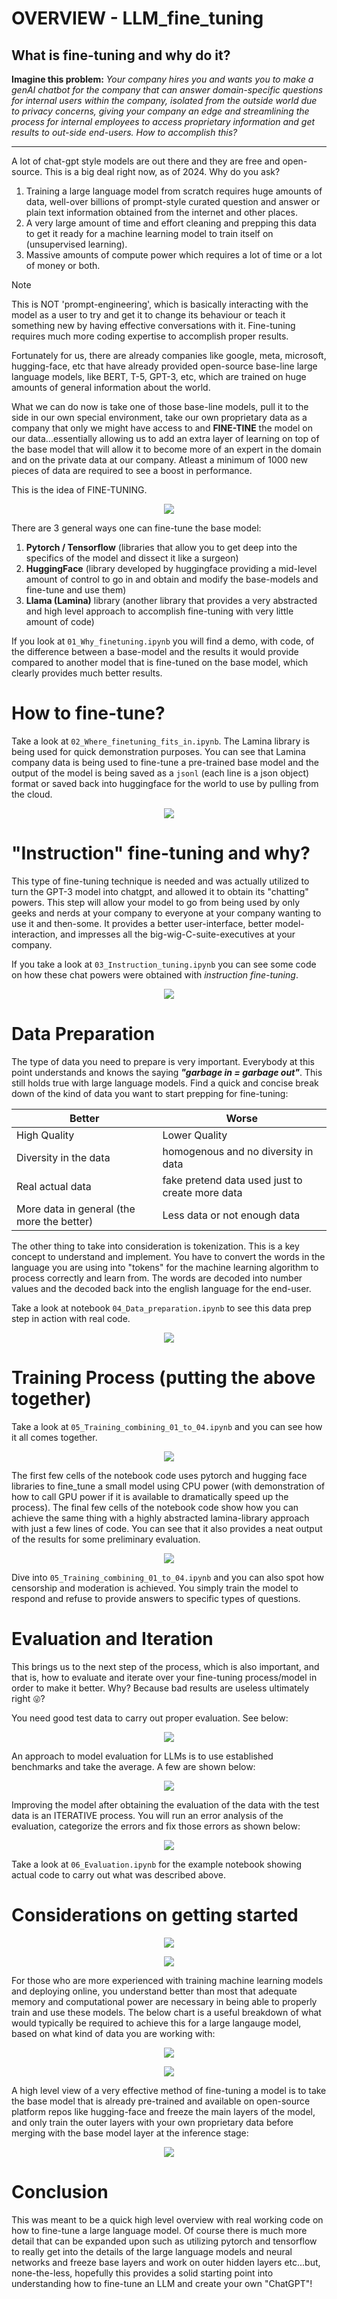 # OVERVIEW - LLM_fine_tuning
## What is fine-tuning and why do it?
**Imagine this problem:** *Your company hires you and wants you to make a genAI chatbot for the company that can answer domain-specific questions for internal users within the company, isolated from the outside world due to privacy concerns, giving your company an edge and streamlining the process for internal employees to access proprietary information and get results to out-side end-users. How to accomplish this?*

---

A lot of chat-gpt style models are out there and they are free and open-source. This is a big deal right now, as of 2024. Why do you ask?
1. Training a large language model from scratch requires huge amounts of data, well-over billions of prompt-style curated question and answer or plain text information obtained from the internet and other places.
2. A very large amount of time and effort cleaning and prepping this data to get it ready for a machine learning model to train itself on (unsupervised learning).
3. Massive amounts of compute power which requires a lot of time or a lot of money or both.

> [!NOTE]
> This is NOT 'prompt-engineering', which is basically interacting with the model as a user to try and get it to change its behaviour or teach it something new by having effective conversations with it. Fine-tuning requires much more coding expertise to accomplish proper results.

Fortunately for us, there are already companies like google, meta, microsoft, hugging-face, etc that have already provided open-source base-line large language models, like BERT, T-5, GPT-3, etc, which are trained on huge amounts of general information about the world.  

What we can do now is take one of those base-line models, pull it to the side in our own special environment, take our own proprietary data as a company that only we might have access to and **FINE-TINE** the model on our data...essentially allowing us to add an extra layer of learning on top of the base model that will allow it to become more of an expert in the domain and on the private data at our company. Atleast a minimum of 1000 new pieces of data are required to see a boost in performance.

This is the idea of FINE-TUNING. 

<p align="center"><img src="https://github.com/thatwonguy/LLM_fine_tuning/assets/78534460/71634619-b190-49f6-8434-85482e74243d"></p>

There are 3 general ways one can fine-tune the base model:
1. **Pytorch / Tensorflow** (libraries that allow you to get deep into the specifics of the model and dissect it like a surgeon)
2. **HuggingFace** (library developed by huggingface providing a mid-level amount of control to go in and obtain and modify the base-models and fine-tune and use them)
3. **Llama (Lamina)** library (another library that provides a very abstracted and high level approach to accomplish fine-tuning with very little amount of code)

If you look at `01_Why_finetuning.ipynb` you will find a demo, with code, of the difference between a base-model and the results it would provide compared to another model that is fine-tuned on the base model, which clearly provides much better results.

# How to fine-tune?
Take a look at  `02_Where_finetuning_fits_in.ipynb`. The Lamina library is being used for quick demonstration purposes. You can see that Lamina company data is being used to fine-tune a pre-trained base model and the output of the model is being saved as a `jsonl` (each line is a json object) format or saved back into huggingface for the world to use by pulling from the cloud.

<p align = "center"><img src="https://github.com/thatwonguy/LLM_fine_tuning/assets/78534460/fff2a9c2-14ec-4896-85af-dbf8621544d5"></p>

# "Instruction" fine-tuning and why?  
This type of fine-tuning technique is needed and was actually utilized to turn the GPT-3 model into chatgpt, and allowed it to obtain its "chatting" powers. This step will allow your model to go from being used by only geeks and nerds at your company to everyone at your company wanting to use it and then-some. It provides a better user-interface, better model-interaction, and impresses all the big-wig-C-suite-executives at your company. 

If you take a look at `03_Instruction_tuning.ipynb` you can see some code on how these chat powers were obtained with *instruction fine-tuning*.

<p align = "center"><img src="https://github.com/thatwonguy/LLM_fine_tuning/assets/78534460/e61d885b-f185-41cd-8ee9-c559a1c997e8"></p>

# Data Preparation
The type of data you need to prepare is very important. Everybody at this point understands and knows the saying ***"garbage in = garbage out"***. This still holds true with large language models. Find a quick and concise break down of the kind of data you want to start prepping for fine-tuning:

| Better                                           | Worse                                          |
|---------------------|------------------|
| High Quality | Lower Quality |
| Diversity in the data | homogenous and no diversity in data
| Real actual data | fake pretend data used just to create more data
| More data in general (the more the better) | Less data or not enough data

The other thing to take into consideration is tokenization. This is a key concept to understand and implement. You have to convert the words in the language you are using into "tokens" for the machine learning algorithm to process correctly and learn from. The words are decoded into number values and the decoded back into the english language for the end-user.

Take a look at notebook `04_Data_preparation.ipynb` to see this data prep step in action with real code.

<p align = "center"><img src="https://github.com/thatwonguy/LLM_fine_tuning/assets/78534460/2343e3b5-ba63-49ca-a0ab-667c7c80f3f9"></p>

# Training Process (putting the above together)

Take a look at `05_Training_combining_01_to_04.ipynb` and you can see how it all comes together. 

<p align = "center"><img src="https://github.com/thatwonguy/LLM_fine_tuning/assets/78534460/c1915eb0-f241-4151-b7e6-0d8522f220e6"></p>

The first few cells of the notebook code uses pytorch and hugging face libraries to fine_tune a small model using CPU power (with demonstration of how to call GPU power if it is available to dramatically speed up the process). The final few cells of the notebook code show how you can achieve the same thing with a highly abstracted lamina-library approach with just a few lines of code. You can see that it also provides a neat output of the results for some preliminary evaluation.

<p align = "center"><img src="https://github.com/thatwonguy/LLM_fine_tuning/assets/78534460/144036e2-d895-4362-a1e4-cba857d326c0"></p>

Dive into `05_Training_combining_01_to_04.ipynb` and you can also spot how censorship and moderation is achieved. You simply train the model to respond and refuse to provide answers to specific types of questions.

# Evaluation and Iteration  
This brings us to the next step of the process, which is also important, and that is, how to evaluate and iterate over your fine-tuning process/model in order to make it better. Why? Because bad results are useless ultimately right `😜`?

You need good test data to carry out proper evaluation. See below:

<p align = "center"><img src="https://github.com/thatwonguy/LLM_fine_tuning/assets/78534460/e8945c71-959e-4fcc-a0c4-2cae357cd269"></p>

An approach to model evaluation for LLMs is to use established benchmarks and take the average. A few are shown below:

<p align = "center"><img src="https://github.com/thatwonguy/LLM_fine_tuning/assets/78534460/82e680df-8e55-43d6-929d-9241e4d2e169"></p>

Improving the model after obtaining the evaluation of the data with the test data is an ITERATIVE process. You will run an error analysis of the evaluation, categorize the errors and fix those errors as shown below:

<p align = "center"><img src="https://github.com/thatwonguy/LLM_fine_tuning/assets/78534460/54aea5b7-8f08-490d-b6bc-624a03920ceb"></p>

Take a look at `06_Evaluation.ipynb` for the example notebook showing actual code to carry out what was described above.

# Considerations on getting started

<p align = "center"><img src="https://github.com/thatwonguy/LLM_fine_tuning/assets/78534460/f21f08bc-8a83-489e-8537-feb2b48d8ad8"></p>

<p align = "center"><img src="https://github.com/thatwonguy/LLM_fine_tuning/assets/78534460/e8b21837-449d-42fc-a0be-e7d0e2f5eec2"></p>

For those who are more experienced with training machine learning models and deploying online, you understand better than most that adequate memory and computational power are necessary in being able to properly train and use these models. The below chart is a useful breakdown of what would typically be required to achieve this for a large langauge model, based on what kind of data you are working with:

<p align = "center"><img src="https://github.com/thatwonguy/LLM_fine_tuning/assets/78534460/dfcf205e-7eaf-4ae7-9fa1-436892a2c34c"></p>

<p align = "center"><img src="https://github.com/thatwonguy/LLM_fine_tuning/assets/78534460/dca2fc45-0632-48af-a6e9-f69f8232b2f6"></p>

A high level view of a very effective method of fine-tuning a model is to take the base model that is already pre-trained and available on open-source platform repos like hugging-face and freeze the main layers of the model, and only train the outer layers with your own proprietary data before merging with the base model layer at the inference stage:

<p align = "center"><img src="https://github.com/thatwonguy/LLM_fine_tuning/assets/78534460/981de2a9-081a-477d-91df-3c0d25be47e7"></p>

# Conclusion 

This was meant to be a quick high level overview with real working code on how to fine-tune a large language model. Of course there is much more detail that can be expanded upon such as utilizing pytorch and tensorflow to really get into the details of the large language models and neural networks and freeze base layers and work on outer hidden layers etc...but, none-the-less, hopefully this provides a solid starting point into understanding how to fine-tune an LLM and create your own "ChatGPT"! 
